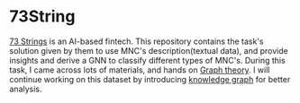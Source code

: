 # 73String
[73 Strings](https://www.73strings.com/) is an AI-based fintech. This repository contains the task's solution given by them to use MNC's description(textual data), and provide insights and derive a GNN to classify different types of MNC's.
During this task, I came across lots of materials, and hands on [Graph theory](https://en.wikipedia.org/wiki/Graph_theory). I will continue working on this dataset by introducing [knowledge graph](https://en.wikipedia.org/wiki/Knowledge_graph) for better analysis.
